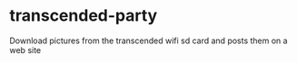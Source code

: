 # transcended-party
Download pictures from the transcended wifi sd card and posts them on a web site
